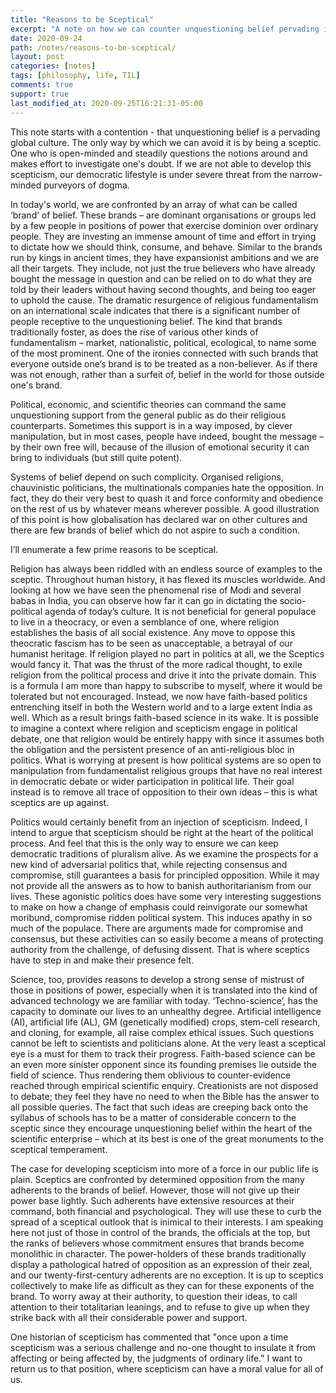 ```yaml
---
title: "Reasons to be Sceptical"
excerpt: "A note on how we can counter unquestioning belief pervading in global culture"
date: 2020-09-24
path: /notes/reasons-to-be-sceptical/
layout: post
categories: [notes]
tags: [philosophy, life, TIL]
comments: true
support: true
last_modified_at: 2020-09-25T16:21:31-05:00
---
```




This note starts with a contention - that unquestioning belief is a pervading global culture. The only way by which we can avoid it is by being a sceptic. One who is open-minded and steadily questions the notions around and makes effort to investigate one's doubt. If we are not able to develop this scepticism, our democratic lifestyle is under severe threat from the narrow-minded purveyors of dogma.

In today's world, we are confronted by an array of what can be called ‘brand’ of belief. These brands – are dominant organisations or groups led by a few people in positions of power that exercise dominion over ordinary people. They are investing an immense amount of time and effort in trying to dictate how we should think, consume, and behave. Similar to the brands run by kings in ancient times, they have expansionist ambitions and we are all their targets. They include, not just the true believers who have already bought the message in question and can be relied on to do what they are told by their leaders without having second thoughts, and being too eager to uphold the cause. The dramatic resurgence of religious fundamentalism on an international scale indicates that there is a significant number of people receptive to the unquestioning belief. The kind that brands traditionally foster, as does the rise of various other kinds of fundamentalism – market, nationalistic, political, ecological, to name some of the most prominent. One of the ironies connected with such brands that everyone outside one’s brand is to be treated as a non-believer. As if there was not enough, rather than a surfeit of, belief in the world for those outside one's brand.

Political, economic, and scientific theories can command the same unquestioning support from the general public as do their religious counterparts. Sometimes this support is in a way imposed, by clever manipulation, but in most cases, people have indeed, bought the message – by their own free will, because of the illusion of emotional security it can bring to individuals (but still quite potent).

Systems of belief depend on such complicity. Organised religions, chauvinistic politicians, the multinationals companies hate the opposition. In fact, they do their very best to quash it and force conformity and obedience on the rest of us by whatever means wherever possible. A good illustration of this point is how globalisation has declared war on other cultures and there are few brands of belief which do not aspire to such a condition.

I’ll enumerate a few prime reasons to be sceptical.






Religion has always been riddled with an endless source of examples to the sceptic. Throughout human history, it has flexed its muscles worldwide. And looking at how we have seen the phenomenal rise of Modi and several babas in India, you can observe how far it can go in dictating the socio-political agenda of today’s culture. It is not beneficial for general populace to live in a theocracy, or even a semblance of one, where religion establishes the basis of all social existence. Any move to oppose this theocratic fascism has to be seen as unacceptable, a betrayal of our humanist heritage. If religion played no part in politics at all, we the Sceptics would fancy it. That was the thrust of the more radical thought, to exile religion from the political process and drive it into the private domain. This is a formula I am more than happy to subscribe to myself, where it would be tolerated but not encouraged. Instead, we now have faith-based politics entrenching itself in both the Western world and to a large extent India as well. Which as a result brings faith-based science in its wake. It is possible to imagine a context where religion and scepticism engage in political debate, one that religion would be entirely happy with since it assumes both the obligation and the persistent presence of an anti-religious bloc in politics. What is worrying at present is how political systems are so open to manipulation from fundamentalist religious groups that have no real interest in democratic debate or wider participation in political life. Their goal instead is to remove all trace of opposition to their own ideas – this is what sceptics are up against.


Politics would certainly benefit from an injection of scepticism. Indeed, I intend to argue that scepticism should be right at the heart of the political process. And feel that this is the only way to ensure we can keep democratic traditions of pluralism alive. As we examine the prospects for a new kind of adversarial politics that, while rejecting consensus and compromise, still guarantees a basis for principled opposition. While it may not provide all the answers as to how to banish authoritarianism from our lives. These agonistic politics does have some very interesting suggestions to make on how a change of emphasis could reinvigorate our somewhat moribund, compromise ridden political system. This induces apathy in so much of the populace. There are arguments made for compromise and consensus, but these activities can so easily become a means of protecting authority from the challenge, of defusing dissent. That is where sceptics have to step in and make their presence felt.

Science, too, provides reasons to develop a strong sense of mistrust of those in positions of power, especially when it is translated into the kind of advanced technology we are familiar with today. ‘Techno-science’, has the capacity to dominate our lives to an unhealthy degree. Artificial intelligence (AI), artificial life (AL), GM (genetically modified) crops, stem-cell research, and cloning, for example, all raise complex ethical issues. Such questions cannot be left to scientists and politicians alone. At the very least a sceptical eye is a must for them to track their progress. Faith-based science can be an even more sinister opponent since its founding premises lie outside the field of science. Thus rendering them oblivious to counter-evidence reached through empirical scientific enquiry. Creationists are not disposed to debate; they feel they have no need to when the Bible has the answer to all possible queries. The fact that such ideas are creeping back onto the syllabus of schools has to be a matter of considerable concern to the sceptic since they encourage unquestioning belief within the heart of the scientific enterprise – which at its best is one of the great monuments to the sceptical temperament.

The case for developing scepticism into more of a force in our public life is plain. Sceptics are confronted by determined opposition from the many adherents to the brands of belief. However, those will not give up their power base lightly. Such adherents have extensive resources at their command, both financial and psychological. They will use these to curb the spread of a sceptical outlook that is inimical to their interests. I am speaking here not just of those in control of the brands, the officials at the top, but the ranks of believers whose commitment ensures that brands become monolithic in character. The power-holders of these brands traditionally display a pathological hatred of opposition as an expression of their zeal, and our twenty-first-century adherents are no exception. It is up to sceptics collectively to make life as difficult as they can for these exponents of the brand. To worry away at their authority, to question their ideas, to call attention to their totalitarian leanings, and to refuse to give up when they strike back with all their considerable power and support.

One historian of scepticism has commented that "once upon a time scepticism was a serious challenge and no-one thought to insulate it from affecting or being affected by, the judgments of ordinary life." I want to return us to that position, where scepticism can have a moral value for all of us.
